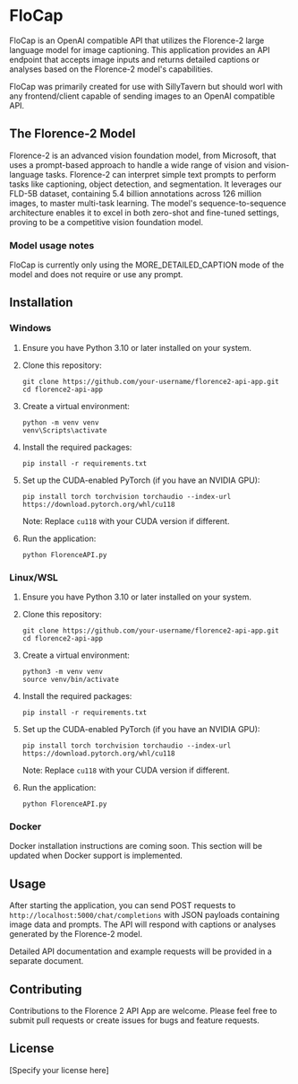 # FloCap
FloCap is an OpenAI compatible API that utilizes the Florence-2 large language model for image captioning. This application provides an API endpoint that accepts image inputs and returns detailed captions or analyses based on the Florence-2 model's capabilities.

FloCap was primarily created for use with SillyTavern but should worl with any frontend/client capable of sending images to an OpenAI compatible API.

## The Florence-2 Model
Florence-2 is an advanced vision foundation model, from Microsoft, that uses a prompt-based approach to handle a wide range of vision and vision-language tasks. Florence-2 can interpret simple text prompts to perform tasks like captioning, object detection, and segmentation. It leverages our FLD-5B dataset, containing 5.4 billion annotations across 126 million images, to master multi-task learning. The model's sequence-to-sequence architecture enables it to excel in both zero-shot and fine-tuned settings, proving to be a competitive vision foundation model.

### Model usage notes
FloCap is currently only using the MORE_DETAILED_CAPTION mode of the model and does not require or use any prompt.

## Installation

### Windows

1. Ensure you have Python 3.10 or later installed on your system.

2. Clone this repository:
   ```
   git clone https://github.com/your-username/florence2-api-app.git
   cd florence2-api-app
   ```

3. Create a virtual environment:
   ```
   python -m venv venv
   venv\Scripts\activate
   ```

4. Install the required packages:
   ```
   pip install -r requirements.txt
   ```

5. Set up the CUDA-enabled PyTorch (if you have an NVIDIA GPU):
   ```
   pip install torch torchvision torchaudio --index-url https://download.pytorch.org/whl/cu118
   ```
   Note: Replace `cu118` with your CUDA version if different.

6. Run the application:
   ```
   python FlorenceAPI.py
   ```

### Linux/WSL

1. Ensure you have Python 3.10 or later installed on your system.

2. Clone this repository:
   ```
   git clone https://github.com/your-username/florence2-api-app.git
   cd florence2-api-app
   ```

3. Create a virtual environment:
   ```
   python3 -m venv venv
   source venv/bin/activate
   ```

4. Install the required packages:
   ```
   pip install -r requirements.txt
   ```

5. Set up the CUDA-enabled PyTorch (if you have an NVIDIA GPU):
   ```
   pip install torch torchvision torchaudio --index-url https://download.pytorch.org/whl/cu118
   ```
   Note: Replace `cu118` with your CUDA version if different.

6. Run the application:
   ```
   python FlorenceAPI.py
   ```

### Docker

Docker installation instructions are coming soon. This section will be updated when Docker support is implemented.

## Usage

After starting the application, you can send POST requests to `http://localhost:5000/chat/completions` with JSON payloads containing image data and prompts. The API will respond with captions or analyses generated by the Florence-2 model.

Detailed API documentation and example requests will be provided in a separate document.

## Contributing

Contributions to the Florence 2 API App are welcome. Please feel free to submit pull requests or create issues for bugs and feature requests.

## License

[Specify your license here]